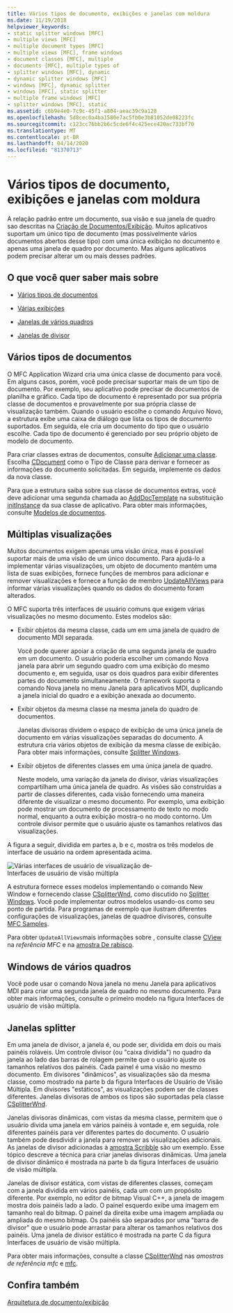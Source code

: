 ```yaml
---
title: Vários tipos de documento, exibições e janelas com moldura
ms.date: 11/19/2018
helpviewer_keywords:
- static splitter windows [MFC]
- multiple views [MFC]
- multiple document types [MFC]
- multiple views [MFC], frame windows
- document classes [MFC], multiple
- documents [MFC], multiple types of
- splitter windows [MFC], dynamic
- dynamic splitter windows [MFC]
- windows [MFC], dynamic splitter
- windows [MFC], static splitter
- multiple frame windows [MFC]
- splitter windows [MFC], static
ms.assetid: c6b9e4e0-7c9c-45f1-a804-aeac39c9a128
ms.openlocfilehash: 5d8cec0a4ba1580e7ac5fb0e3b81052de08223fc
ms.sourcegitcommit: c123cc76bb2b6c5cde6f4c425ece420ac733bf70
ms.translationtype: MT
ms.contentlocale: pt-BR
ms.lasthandoff: 04/14/2020
ms.locfileid: "81370713"
---
```

# <a name="multiple-document-types-views-and-frame-windows"></a>Vários tipos de documento, exibições e janelas com moldura

A relação padrão entre um documento, sua visão e sua janela de quadro sao descritas na [Criação de Documentos/Exibição](../mfc/document-view-creation.md). Muitos aplicativos suportam um único tipo de documento (mas possivelmente vários documentos abertos desse tipo) com uma única exibição no documento e apenas uma janela de quadro por documento. Mas alguns aplicativos podem precisar alterar um ou mais desses padrões.

## <a name="what-do-you-want-to-know-more-about"></a>O que você quer saber mais sobre

- [Vários tipos de documentos](#_core_multiple_document_types)

- [Várias exibições](#_core_multiple_views)

- [Janelas de vários quadros](#_core_multiple_frame_windows)

- [Janelas de divisor](#_core_splitter_windows)

## <a name="multiple-document-types"></a><a name="_core_multiple_document_types"></a>Vários tipos de documentos

O MFC Application Wizard cria uma única classe de documento para você. Em alguns casos, porém, você pode precisar suportar mais de um tipo de documento. Por exemplo, seu aplicativo pode precisar de documentos de planilha e gráfico. Cada tipo de documento é representado por sua própria classe de documentos e provavelmente por sua própria classe de visualização também. Quando o usuário escolhe o comando Arquivo Novo, a estrutura exibe uma caixa de diálogo que lista os tipos de documento suportados. Em seguida, ele cria um documento do tipo que o usuário escolhe. Cada tipo de documento é gerenciado por seu próprio objeto de modelo de documento.

Para criar classes extras de documentos, consulte [Adicionar uma classe](../ide/adding-a-class-visual-cpp.md). Escolha [CDocument](../mfc/reference/cdocument-class.md) como o Tipo de Classe para derivar e fornecer as informações do documento solicitadas. Em seguida, implemente os dados da nova classe.

Para que a estrutura saiba sobre sua classe de documentos extras, você deve adicionar uma segunda chamada ao [AddDocTemplate](../mfc/reference/cwinapp-class.md#adddoctemplate) na substituição [initInstance](../mfc/reference/cwinapp-class.md#initinstance) da sua classe de aplicativo. Para obter mais informações, consulte [Modelos de documentos](../mfc/document-templates-and-the-document-view-creation-process.md).

## <a name="multiple-views"></a><a name="_core_multiple_views"></a>Múltiplas visualizações

Muitos documentos exigem apenas uma visão única, mas é possível suportar mais de uma visão de um único documento. Para ajudá-lo a implementar várias visualizações, um objeto de documento mantém uma lista de suas exibições, fornece funções de membros para adicionar e remover visualizações e fornece a função de membro [UpdateAllViews](../mfc/reference/cdocument-class.md#updateallviews) para informar várias visualizações quando os dados do documento foram alterados.

O MFC suporta três interfaces de usuário comuns que exigem várias visualizações no mesmo documento. Estes modelos são:

- Exibir objetos da mesma classe, cada um em uma janela de quadro de documento MDI separada.

   Você pode querer apoiar a criação de uma segunda janela de quadro em um documento. O usuário poderia escolher um comando Nova janela para abrir um segundo quadro com uma exibição do mesmo documento e, em seguida, usar os dois quadros para exibir diferentes partes do documento simultaneamente. O framework suporta o comando Nova janela no menu Janela para aplicativos MDI, duplicando a janela inicial do quadro e a exibição anexada ao documento.

- Exibir objetos da mesma classe na mesma janela do quadro de documentos.

   Janelas divisoras dividem o espaço de exibição de uma única janela de documento em várias visualizações separadas do documento. A estrutura cria vários objetos de exibição da mesma classe de exibição. Para obter mais informações, consulte [Splitter Windows](#_core_splitter_windows).

- Exibir objetos de diferentes classes em uma única janela de quadro.

   Neste modelo, uma variação da janela do divisor, várias visualizações compartilham uma única janela de quadro. As visões são construídas a partir de classes diferentes, cada visão fornecendo uma maneira diferente de visualizar o mesmo documento. Por exemplo, uma exibição pode mostrar um documento de processamento de texto no modo normal, enquanto a outra exibição mostra-o no modo contorno. Um controle divisor permite que o usuário ajuste os tamanhos relativos das visualizações.

A figura a seguir, dividida em partes a, b e c, mostra os três modelos de interface de usuário na ordem apresentada acima.

![Várias interfaces de usuário de visualização de&#45;](../mfc/media/vc37a71.gif "Várias interfaces de usuário de visualização de&#45;") <br/>
Interfaces de usuário de visão múltipla

A estrutura fornece esses modelos implementando o comando New Window e fornecendo classe [CSplitterWnd](../mfc/reference/csplitterwnd-class.md), como discutido no [Splitter Windows](#_core_splitter_windows). Você pode implementar outros modelos usando-os como seu ponto de partida. Para programas de exemplo que ilustram diferentes configurações de visualizações, janelas de quadroe divisores, consulte [MFC Samples](../overview/visual-cpp-samples.md#mfc-samples).

Para obter `UpdateAllViews`mais informações sobre , consulte classe [CView](../mfc/reference/cview-class.md) na *referência MFC* e na [amostra De rabisco](../overview/visual-cpp-samples.md).

## <a name="multiple-frame-windows"></a><a name="_core_multiple_frame_windows"></a>Windows de vários quadros

Você pode usar o comando Nova janela no menu Janela para aplicativos MDI para criar uma segunda janela de quadro no mesmo documento. Para obter mais informações, consulte o primeiro modelo na figura Interfaces de usuário de visão múltipla.

## <a name="splitter-windows"></a><a name="_core_splitter_windows"></a>Janelas splitter

Em uma janela de divisor, a janela é, ou pode ser, dividida em dois ou mais painéis roláveis. Um controle divisor (ou "caixa dividida") no quadro da janela ao lado das barras de rolagem permite que o usuário ajuste os tamanhos relativos dos painéis. Cada painel é uma visão no mesmo documento. Em divisores "dinâmicos", as visualizações são da mesma classe, como mostrado na parte b da figura Interfaces de Usuário de Visão Múltipla. Em divisores "estáticos", as visualizações podem ser de classes diferentes. Janelas divisoras de ambos os tipos são suportadas pela classe [CSplitterWnd](../mfc/reference/csplitterwnd-class.md).

Janelas divisoras dinâmicas, com vistas da mesma classe, permitem que o usuário divida uma janela em vários painéis à vontade e, em seguida, role diferentes painéis para ver diferentes partes do documento. O usuário também pode desdividir a janela para remover as visualizações adicionais. As janelas de divisor adicionadas à [amostra Scribble](../overview/visual-cpp-samples.md) são um exemplo. Esse tópico descreve a técnica para criar janelas divisoras dinâmicas. Uma janela de divisor dinâmico é mostrada na parte b da figura Interfaces de usuário de visão múltipla.

Janelas de divisor estática, com vistas de diferentes classes, começam com a janela dividida em vários painéis, cada um com um propósito diferente. Por exemplo, no editor de bitmap Visual C++, a janela de imagem mostra dois painéis lado a lado. O painel esquerdo exibe uma imagem em tamanho real do bitmap. O painel da direita exibe uma imagem ampliada ou ampliada do mesmo bitmap. Os painéis são separados por uma "barra de divisor" que o usuário pode arrastar para alterar os tamanhos relativos dos painéis. Uma janela de divisor estático é mostrada na parte C da figura Interfaces de usuário de visão múltipla.

Para obter mais informações, consulte a classe [CSplitterWnd](../mfc/reference/csplitterwnd-class.md) nas *amostras de referência mfc* e [mfc](../overview/visual-cpp-samples.md#mfc-samples).

## <a name="see-also"></a>Confira também

[Arquitetura de documento/exibição](../mfc/document-view-architecture.md)
